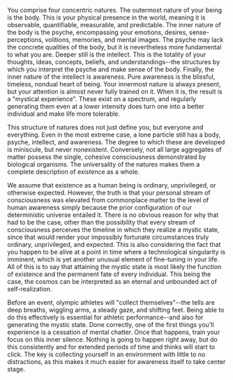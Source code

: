 You comprise four concentric natures. The outermost nature of your being is the body. This is your physical presence in the world, meaning it is observable, quantifiable, measurable, and predictable. The inner nature of the body is the psyche, encompassing your emotions, desires, sense-perceptions, volitions, memories, and mental images. The psyche may lack the concrete qualities of the body, but it is nevertheless more fundamental to what you are. Deeper still is the intellect. This is the totality of your thoughts, ideas, concepts, beliefs, and understandings--the structures by which you interpret the psyche and make sense of the body. Finally, the inner nature of the intellect is awareness. Pure awareness is the blissful, timeless, nondual heart of being. Your innermost nature is always present, but your attention is almost never fully trained on it. When it is, the result is a "mystical experience". These exist on a spectrum, and regularly generating them even at a lower intensity does turn one into a better individual and make life more tolerable.

This structure of natures does not just define you, but everyone and everything. Even in the most extreme case, a lone particle still has a body, psyche, intellect, and awareness. The degree to which these are developed is miniscule, but never nonexistent. Conversely, not all large aggregates of matter possess the single, cohesive consciousness demonstrated by biological organisms. The universality of the natures makes them a complete description of existence as a whole.

We assume that existence as a human being is ordinary, unprivileged, or otherwise expected. However, the truth is that your personal stream of consciousness was elevated from commonplace matter to the level of human awareness simply because the prior configuration of our deterministic universe entailed it. There is no obvious reason for why that had to be the case, other than the possibility that every stream of consciousness perceives the timeline in which they realize a mystic state, since that would render your impossibly fortunate circumstances truly ordinary, unprivileged, and expected. This is also considering the fact that you happen to be alive at a point in time where a technological singularity is imminent, which is yet another unusual element of fine-tuning in your life. All of this is to say that attaining the mystic state is most likely the function of existence and the permanent fate of every individual. This being the case, the cosmos can be interpreted as an eternal and unbounded act of self-realization.

Before an event, olympic athletes will "collect themselves"--the tells are deep breaths, wiggling arms, a steady gaze, and shifting feet. Being able to do this effectively is essential for athletic performance--and also for generating the mystic state. Done correctly, one of the first things you'll experience is a cessation of mental chatter. Once that happens, train your focus on this inner silence. Nothing is going to happen right away, but do this consistently and for extended periods of time and thinks will start to click. The key is collecting yourself in an environment with little to no distractions, as this makes it much easier for awareness itself to take center stage.
